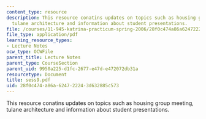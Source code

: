 ```yaml
---
content_type: resource
description: This resource conatins updates on topics such as housing group meeting,
  tulane architecture and information about student presentations.
file: /courses/11-945-katrina-practicum-spring-2006/28f0c474a86a624722243d632885c573_sess9.pdf
file_type: application/pdf
learning_resource_types:
- Lecture Notes
ocw_type: OCWFile
parent_title: Lecture Notes
parent_type: CourseSection
parent_uid: 9950a225-d1fc-2677-e47d-e472072db31a
resourcetype: Document
title: sess9.pdf
uid: 28f0c474-a86a-6247-2224-3d632885c573
---
```

This resource conatins updates on topics such as housing group meeting, tulane architecture and information about student presentations.

